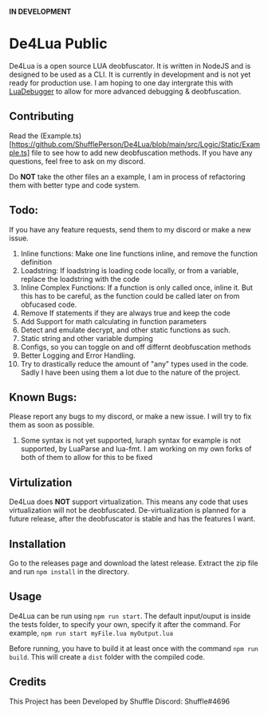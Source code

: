 **IN DEVELOPMENT**

# De4Lua Public

De4Lua is a open source LUA deobfuscator. It is written in NodeJS and is designed to be used as a CLI. It is currently in development and is not yet ready for production use.
I am hoping to one day intergrate this with [LuaDebugger](https://github.com/ShufflePerson/LuaDebugger) to allow for more advanced debugging & deobfuscation.

## Contributing

Read the (Example.ts)[https://github.com/ShufflePerson/De4Lua/blob/main/src/Logic/Static/Example.ts] file to see how to add new deobfuscation methods. If you have any questions, feel free to ask on my discord.

Do **NOT** take the other files an a example, I am in process of refactoring them with better type and code system.

## Todo:

If you have any feature requests, send them to my discord or make a new issue.

1. Inline functions: Make one line functions inline, and remove the function definition
2. Loadstring: If loadstring is loading code locally, or from a variable, replace the loadstring with the code
3. Inline Complex Functions: If a function is only called once, inline it. But this has to be careful, as the function could be called later on from obfucased code.
4. Remove If statements if they are always true and keep the code
5. Add Support for math calculating in function parameters
6. Detect and emulate decrypt, and other static functions as such.
7. Static string and other variable dumping
8. Configs, so you can toggle on and off differnt deobfuscation methods
9. Better Logging and Error Handling.
10. Try to drastically reduce the amount of "any" types used in the code. Sadly I have been using them a lot due to the nature of the project.

## Known Bugs:

Please report any bugs to my discord, or make a new issue. I will try to fix them as soon as possible.

1. Some syntax is not yet supported, luraph syntax for example is not supported, by LuaParse and lua-fmt. I am working on my own forks of both of them to allow for this to be fixed

## Virtulization

De4Lua does **NOT** support virtualization. This means any code that uses virtualization will not be deobfuscated.
De-virtualization is planned for a future release, after the deobfuscator is stable and has the features I want.

## Installation

Go to the releases page and download the latest release. Extract the zip file and run `npm install` in the directory.

## Usage

De4Lua can be run using `npm run start`.
The default input/ouput is inside the tests folder, to specify your own, specify it after the command. For example, `npm run start myFile.lua myOutput.lua`

Before running, you have to build it at least once with the command `npm run build`. This will create a `dist` folder with the compiled code.

## Credits

This Project has been Developed by Shuffle
Discord: Shuffle#4696
